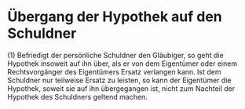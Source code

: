 # Übergang der Hypothek auf den Schuldner

(1) Befriedigt der persönliche Schuldner den Gläubiger, so geht die Hypothek insoweit auf ihn über, als er von dem Eigentümer oder einem Rechtsvorgänger des Eigentümers Ersatz verlangen kann. Ist dem Schuldner nur teilweise Ersatz zu leisten, so kann der Eigentümer die Hypothek, soweit sie auf ihn übergegangen ist, nicht zum Nachteil der Hypothek des Schuldners geltend machen.